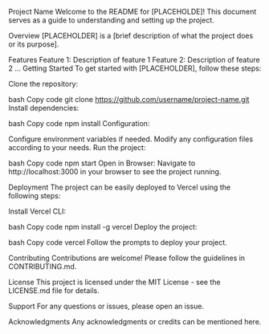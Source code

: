 Project Name
Welcome to the README for [PLACEHOLDE]! This document serves as a guide to understanding and setting up the project.

Overview
[PLACEHOLDER] is a [brief description of what the project does or its purpose].

Features
Feature 1: Description of feature 1
Feature 2: Description of feature 2
...
Getting Started
To get started with [PLACEHOLDER], follow these steps:

Clone the repository:

bash
Copy code
git clone https://github.com/username/project-name.git
Install dependencies:

bash
Copy code
npm install
Configuration:

Configure environment variables if needed.
Modify any configuration files according to your needs.
Run the project:

bash
Copy code
npm start
Open in Browser:
Navigate to http://localhost:3000 in your browser to see the project running.

Deployment
The project can be easily deployed to Vercel using the following steps:

Install Vercel CLI:

bash
Copy code
npm install -g vercel
Deploy the project:

bash
Copy code
vercel
Follow the prompts to deploy your project.

Contributing
Contributions are welcome! Please follow the guidelines in CONTRIBUTING.md.

License
This project is licensed under the MIT License - see the LICENSE.md file for details.

Support
For any questions or issues, please open an issue.

Acknowledgments
Any acknowledgments or credits can be mentioned here.
